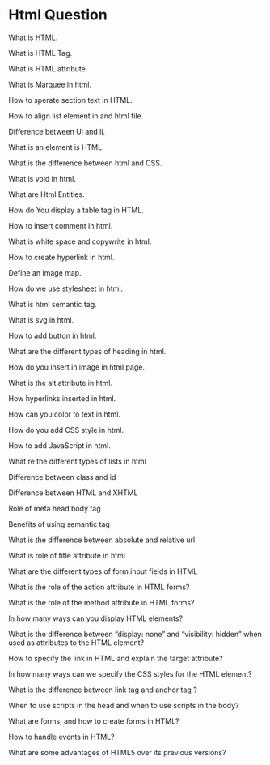 # Html Question 
What is HTML. 

What is HTML Tag. 

What is HTML attribute. 

What is Marquee in html. 

How to sperate section text in HTML. 

How to align list element in and html file. 

Difference between Ul and li. 

What is an element is HTML. 

What is the difference between html and CSS. 

What is void in html. 

What are Html Entities. 

How do You display a table tag in HTML. 

How to insert comment in html. 

What is white space and copywrite in html. 

How to create hyperlink in html. 

Define an image map. 

How do we use stylesheet in html. 

What is html semantic tag. 

What is svg in html. 

How to add button in html. 

What are the different types of heading in html. 

How do you insert in image in html page. 

What is the alt attribute in html. 

How hyperlinks inserted in html. 

How can you color to text in html. 

How do you add CSS style in html. 

How to add JavaScript in html. 

What re the different types of lists in html 

Difference between class and id 

Difference between HTML and XHTML 

Role of meta head body tag 

Benefits of using semantic tag 

What is the difference between absolute and relative url 

What is role of title attribute in html  

What are the different types of form input fields in HTML 

What is the role of the action attribute in HTML forms? 

What is the role of the method attribute in HTML forms? 

In how many ways can you display HTML elements? 

What is the difference between “display: none” and “visibility: hidden” when used as attributes to the HTML element? 

How to specify the link in HTML and explain the target attribute? 

In how many ways can we specify the CSS styles for the HTML element? 

What is the difference between link tag <link> and anchor tag <a>? 

When to use scripts in the head and when to use scripts in the body? 

What are forms, and how to create forms in HTML? 

How to handle events in HTML? 

What are some advantages of HTML5 over its previous versions? 
